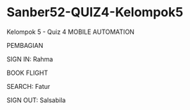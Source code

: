 # Sanber52-QUIZ4-Kelompok5

Kelompok 5 - Quiz 4 MOBILE AUTOMATION

PEMBAGIAN

SIGN IN: Rahma 

BOOK FLIGHT

SEARCH: Fatur

SIGN OUT: Salsabila
